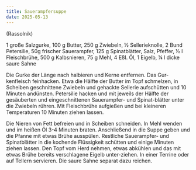 ```yaml
---
title: Sauerampfersuppe
date: 2025-05-13
---
```


(Rassolnik)

1 große Salzgurke, 100 g Butter, 250 g Zwiebeln, ½ Sellerieknolle, 2 Bund Petersilie, 50g frischer Sauerampfer, 125 g Spinatblätter, Salz, Pfeffer, ½ l Fleischbrühe, 500 g Kalbsnieren, 75 g Mehl, 4 Eßl. Öl, 1 Eigelb, ¼ l dicke saure Sahne

Die Gurke der Länge nach halbieren und Kerne entfernen. Das Gur-kenfleisch feinhacken. Etwa die Hälfte der Butter im Topf schmelzen, in Scheiben geschnittene Zwiebeln und gehackte Sellerie aufschütten und 10 Minuten andünsten. Petersilie hacken und mit jeweils der Hälfte der gesäuberten und eingeschnittenen Sauerampfer- und Spinat-blätter unter die Zwiebeln rühren. Mit Fleischbrühe aufgießen und bei kleineren Temperaturen 10 Minuten ziehen lassen.

Die Nieren von Fett befreien und in Scheiben schneiden. In Mehl wenden und im heißen Öl 3-4 Minuten braten. Anschließend in die Suppe geben und die Pfanne mit etwas Brühe ausspülen. Restliche Sauerampfer- und Spinatblätter in die kochende Flüssigkeit schütten und einige Minuten ziehen lassen. Den Topf vom Herd nehmen, etwas abkühlen und das mit etwas Brühe bereits verschlagene Eigelb unter-ziehen. In einer Terrine oder auf Tellern servieren. Die saure Sahne separat dazu reichen.
